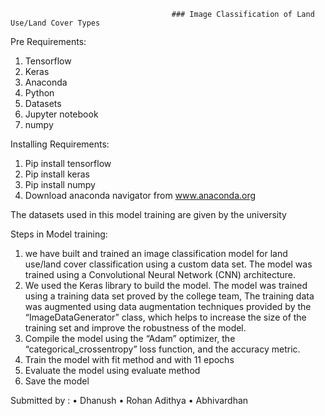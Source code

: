                                         ### Image Classification of Land Use/Land Cover Types

Pre Requirements:
1.	Tensorflow
2.	Keras
3.	Anaconda 
4.	Python
5.	Datasets
6.	Jupyter notebook
7.	numpy

Installing Requirements:

1.	Pip install tensorflow
2.	Pip install keras
3.	Pip install numpy
4.	Download anaconda navigator from www.anaconda.org


The datasets used in this model training are given by the university

Steps in Model training:


1.	we have built and trained an image classification model for land use/land cover classification using a custom data set. The model was trained using a Convolutional     Neural Network (CNN) architecture.
2.	We used the Keras library to build the model. The model was trained using a training data set proved by the college team, The training data was augmented using         data augmentation techniques provided by the “ImageDataGenerator” class, which helps to increase the size of the training set and improve the robustness of the         model.
3.	Compile the model using the “Adam” optimizer, the “categorical_crossentropy” loss function, and the accuracy metric.
4.	Train the model with fit method and with 11 epochs
5.	Evaluate the model using evaluate method
6.	Save the model




Submitted by :
•	Dhanush
•	Rohan Adithya
•	Abhivardhan
